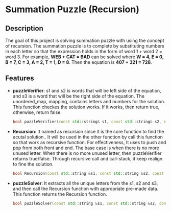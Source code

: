 # Summation Puzzle (Recursion)

## Description

The goal of this project is solving summation puzzle with using the concept of recursion. The summation puzzle is to complete by substituting numbers in each letter so that the expression holds in the form of word 1 + word 2 = word 3. For example, **WEB + CAT = BAD** can be solved where **W = 4, E = 0, B = 7, C = 3, A = 2, T = 1, D = 8**. Then the equation is **407 + 321 = 728**.

## Features

- **puzzleVerifier**: s1 and s2 is words that will be left side of the equation, and s3 is a word that will be the right side of the equation. The unordered_map, mapping, contains letters and numbers for the solution. This function checkes the solution works. If it works, then return true, otherwise, return false.
  ```cpp
  bool puzzleVerifier(const std::string& s1, const std::string& s2, const std::string& s3, const std::unordered_map<char, unsigned> &mapping)

- **Recursion**: It named as recursion since it is the core function to find the acutal solution.. It will be used in the other function by call this function so that work as recursive function. For effectiveness, It uses <deque> to push and pop from both front and end. The base case is when there is no more unused letter. When there is no more unused letter, then puzzleVerifier returns true/false. Through recursive call and call-stack, it keep realign <deque> to fine the solution.
  ```cpp
  bool Recursion(const std::string &s1, const std::string &s2, const std::string &s3, std::unordered_map<char, unsigned> &mapping, std::deque <unsigned int> &Unused_num, std::deque <char> &Unused_letter, std::deque <unsigned int> &Used_num, std::deque <char> &Used_letter)

- **puzzleSolver**: It extracts all the unique letters from the s1, s2 and s3, and then call the Recursion function with appropriate pre-made data. This function returns the Recursion function.
  ```cpp
  bool puzzleSolver(const std::string &s1, const std::string &s2, const std::string &s3, std::unordered_map<char, unsigned> &mapping)

